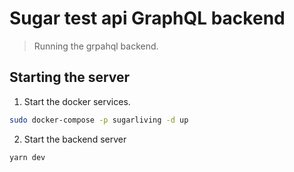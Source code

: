 # Sugar test api GraphQL backend
> Running the grpahql backend.

## Starting the server
1. Start the docker services.
```sh
sudo docker-compose -p sugarliving -d up
```
2. Start the backend server
```sh
yarn dev
```